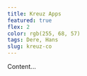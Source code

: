 ```yaml
---
title: Kreuz Apps
featured: true
flex: 2
color: rgb(255, 68, 57)
tags: Dere, Hans
slug: kreuz-co
---
```


Content...
